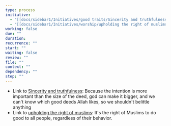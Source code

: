 ```yaml
---
type: process
initiative:
  - "[[docs/sidebar1/Initiatives/good traits/Sincerity and truthfulness|Sincerity and truthfulness]]"
  - "[[docs/sidebar1/Initiatives/worship/upholding the right of muslims|upholding the right of muslims]]"
working: false
due: ""
duration: 
recurrence: ""
start: ""
waiting: false
review: ""
file: ""
context: ""
dependency: ""
step: ""
---
```


* Link to [Sincerity and truthfulness](docs/sidebar1/Initiatives/good%20traits/Sincerity%20and%20truthfulness.md): Because the intention is more important than the size of the deed, god can make it bigger, and we can't know which good deeds Allah likes, so we shouldn't belittle anything
* Link to [upholding the right of muslims](docs/sidebar1/Initiatives/worship/upholding%20the%20right%20of%20muslims.md): It's the right of Muslims to do good to all people, regardless of their behavior.
 
